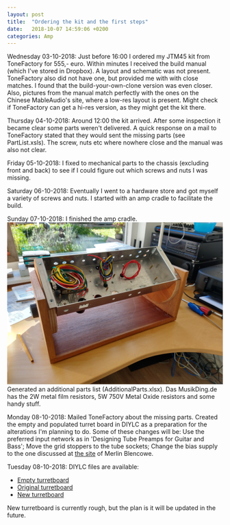 ```yaml
---
layout: post
title:  "Ordering the kit and the first steps"
date:   2018-10-07 14:59:06 +0200
categories: Amp
---
```


Wednesday 03-10-2018: Just before 16:00 I ordered my JTM45 kit from ToneFactory for 555,- euro. Within minutes I received the build manual (which I've stored in Dropbox). A layout and schematic was not present. ToneFactory also did not have one, but provided me with with close matches. I found that the build-your-own-clone version was even closer. Also, pictures from the manual match perfectly with the ones on the Chinese MableAudio's site, where a low-res layout is present. Might check if ToneFactory can get a hi-res version, as they might get the kit there.

Thursday 04-10-2018: Around 12:00 the kit arrived. After some inspection it became clear some parts weren't delivered. A quick response on a mail to ToneFactory stated that they would sent the missing parts (see PartList.xsls). The screw, nuts etc where nowhere close and the manual was also not clear. 

Friday 05-10-2018: I fixed to mechanical parts to the chassis (excluding front and back) to see if I could figure out which screws and nuts I was missing.

Saturday 06-10-2018: Eventually I went to a hardware store and got myself a variety of screws and nuts. I started with an amp cradle to facilitate the build.

Sunday 07-10-2018: I finished the amp cradle. ![cradle](/assets/cradle.jpg) Generated an additional parts list (AdditionalParts.xlsx). Das MusikDing.de has the 2W metal film resistors, 5W 750V Metal Oxide resistors and some handy stuff.

Monday 08-10-2018: Mailed ToneFactory about the missing parts. Created the empty and populated turret board in DIYLC as a preparation for the alterations I'm planning to do. Some of these changes will be: Use the preferred input network as in 'Designing Tube Preamps for Guitar and Bass'; Move the grid stoppers to the tube sockets; Change the bias supply to the one discussed at [the site](http://www.valvewizard.co.uk/bias.html) of Merlin Blencowe.

Tuesday 08-10-2018: DIYLC files are available:
- [Empty turretboard](/assets/TurretBoardOnly.diy)
- [Original turretboard](/assets/TurretBoardWithComponents.diy)
- [New turretboard](/assets/TurretBoardWithComponentsNew.diy)

New turretboard is currently rough, but the plan is it will be updated in the future.